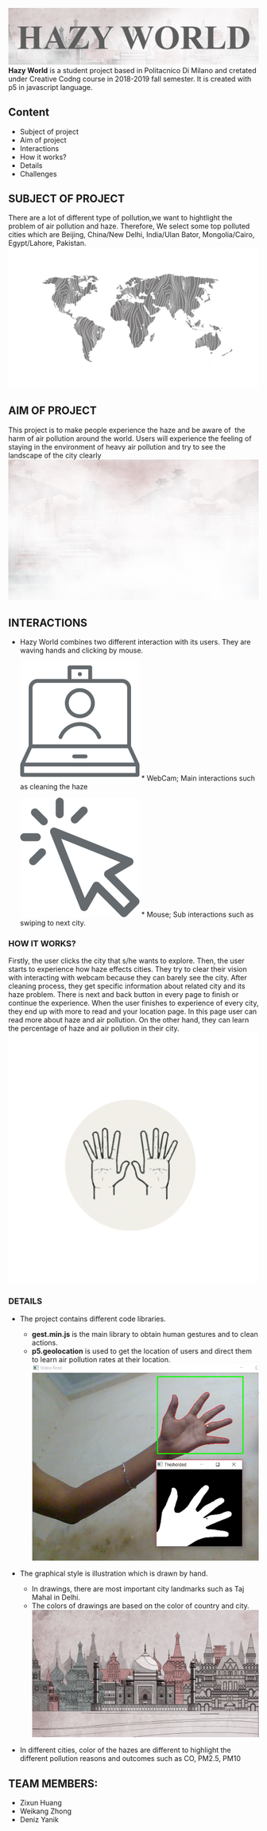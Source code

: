![Lahore](https://github.com/drawwithcode/2018-group-work-group-10/blob/master/assets/losgo.png)
  **Hazy World** is a student project based in Politacnico Di Milano and cretated under Creative Codng course in 2018-2019 fall semester. It is created with p5 in javascript language.  

## Content
 * Subject of project
 * Aim of project
 * Interactions
 * How it works?
 * Details
 * Challenges
 
## SUBJECT OF PROJECT 
There are a lot of different type of pollution,we want to hightlight the problem of air pollution and haze. Therefore,
We select some top polluted cities which are Beijing, China/New Delhi, India/Ulan Bator, Mongolia/Cairo, Egypt/Lahore, Pakistan.
![Lahore](https://github.com/drawwithcode/2018-group-work-group-10/blob/master/assets/map_readme.png)

## AIM OF PROJECT
This project is to make people experience the haze and be aware of  the harm of air pollution around the world. 
Users will experience the feeling of staying in the environment of heavy air pollution and try to see the landscape of the city clearly
![Lahore](https://github.com/drawwithcode/2018-group-work-group-10/blob/master/assets/readme_haze.jpg)

## INTERACTIONS
* Hazy World combines two different interaction with its users. They are waving hands and clicking by mouse.
 
     ![Lahore](https://github.com/drawwithcode/2018-group-work-group-10/blob/master/assets/video-call.png)
      * WebCam; Main interactions such as cleaning the haze 

     ![Lahore](https://github.com/drawwithcode/2018-group-work-group-10/blob/master/assets/cursor.png)
       * Mouse; Sub interactions such as swiping to next city.

### HOW IT WORKS?
Firstly, the user clicks the city that s/he wants to explore. Then, the user starts to experience how haze effects cities. They try to clear their vision with interacting with webcam because they can barely see the city. After cleaning process, they get specific information about related city and its haze problem. There is next and back button in every page to finish or continue the experience. When the user finishes to experience of every city, they end up with more to read and your location page. In this page user can read more about haze and air pollution. On the other hand, they can learn the percentage of haze and air pollution in their city.  
 ![Lahore](https://github.com/drawwithcode/2018-group-work-group-10/blob/master/assets/gest.gif)

### DETAILS 

* The project contains different code libraries. 
  * **gest.min.js** is the main library to obtain human gestures and to clean actions.
  * **p5.geolocation** is used to get the location of users and direct them to learn air pollution rates at their location.
  ![alt text](https://github.com/drawwithcode/2018-group-work-group-10/blob/master/gesture-recognition-find-hand.png)
  
* The graphical style is illustration which is drawn by hand. 
  * In drawings, there are most important city landmarks such as Taj Mahal in Delhi. 
  * The colors of drawings are based on the color of country and city. 
  ![alt text](https://github.com/drawwithcode/2018-group-work-group-10/blob/master/assets/delhi.jpg)

* In different cities, color of the hazes are different to highlight the different pollution reasons and outcomes such as CO, PM2.5, PM10 




## TEAM MEMBERS:
  * Zixun  Huang
  * Weikang Zhong
  * Deniz Yanik
